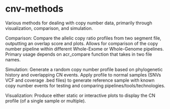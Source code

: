 # cnv-methods
Various methods for dealing with copy number data, primarily through visualization, comparison, and simulation.

Comparison: Compare the allelic copy ratio profiles from two segment file, outputting an overlap score and plots. Allows for comparison of the copy number pipeline within different Whole-Exome or Whole-Genome pipelines. Primary usage depends on acr_compare function that takes in two file names.

Simulation: Generate a random copy number profile based on phylogenetic history and overlapping CN events. Apply profile to normal samples (SNVs VCF and coverage .bed files) to generate reference sample with known copy number events for testing and comparing pipelines/tools/technologies.

Visualization: Produce either static or interactive plots to display the CN profile (of a single sample or multiple).
